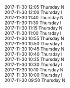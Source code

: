 2017-11-30 12:05 Thursday  N  
2017-11-30 12:00 Thursday  I  
2017-11-30 11:40 Thursday  N  
2017-11-30 11:30 Thursday  I  
2017-11-30 11:15 Thursday  N  
2017-11-30 11:00 Thursday  I  
2017-11-30 10:55 Thursday  N  
2017-11-30 10:50 Thursday  I  
2017-11-30 10:45 Thursday  N  
2017-11-30 10:40 Thursday  I  
2017-11-30 10:35 Thursday  N  
2017-11-30 10:30 Thursday  I  
2017-11-30 10:10 Thursday  N  
2017-11-30 10:00 Thursday  I  
2017-11-30 09:50 Thursday  N  
